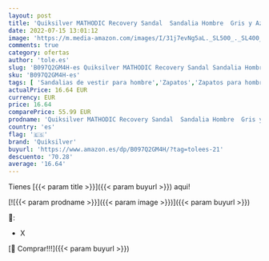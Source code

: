 ```yaml
---
layout: post
title: 'Quiksilver MATHODIC Recovery Sandal  Sandalia Hombre  Gris y Azul  39 EU'
date: 2022-07-15 13:01:12
image: 'https://m.media-amazon.com/images/I/31j7evNg5aL._SL500_._SL400_.jpg'
comments: true
category: ofertas
author: 'tole.es'
slug: 'B097Q2GM4H-es Quiksilver MATHODIC Recovery Sandal Sandalia Hombre Gris y...'
sku: 'B097Q2GM4H-es'
tags: [ 'Sandalias de vestir para hombre','Zapatos','Zapatos para hombre','Zapatos y complementos','quiksilver','sandalia','🇪🇸', ]
actualPrice: 16.64 EUR
currency: EUR
price: 16.64
comparePrice: 55.99 EUR
prodname: 'Quiksilver MATHODIC Recovery Sandal  Sandalia Hombre  Gris y Azul  39 EU'
country: 'es'
flag: '🇪🇸'
brand: 'Quiksilver'
buyurl: 'https://www.amazon.es/dp/B097Q2GM4H/?tag=tolees-21'
descuento: '70.28'
average: '16.64'
---
```


Tienes [{{< param title >}}]({{< param buyurl >}}) aqui!

[![{{< param prodname >}}]({{< param image >}})]({{< param buyurl >}})

🔎:

- X

[🛒 Comprar!!!]({{< param buyurl >}})
